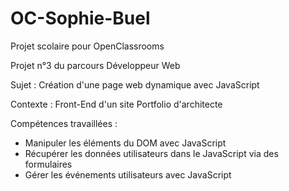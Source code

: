 # OC-Sophie-Buel

Projet scolaire pour OpenClassrooms

Projet n°3 du parcours Développeur Web

Sujet : Création d'une page web dynamique avec JavaScript

Contexte : Front-End d'un site Portfolio d'architecte

Compétences travaillées :
  -  Manipuler les éléments du DOM avec JavaScript
  -  Récupérer les données utilisateurs dans le JavaScript via des formulaires
  -  Gérer les événements utilisateurs avec JavaScript
